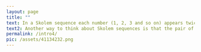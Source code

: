 ```yaml
---
layout: page
title: ""
text: In a Skolem sequence each number (1, 2, 3 and so on) appears twice and the distance between each pair of numbers is the equal to the value of that number. Numbers in this sequence can be thought of as being in a pair, or having a partner.
text2: Another way to think about Skolem sequences is that the pair of 1s will have 0 numbers between them, the 2s will have 1 number between them and so on.
permalink: /intro4/
pic: /assets/41134232.png
---
```


